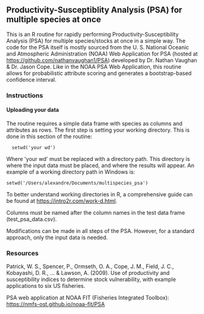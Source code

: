 ## Productivity-Susceptiblity Analysis (PSA) for multiple species at once

This is an R routine for rapidly performing Productivity-Susceptibility Analysis (PSA) for multiple species/stocks at once in a simple way. The code for the PSA itself is mostly sourced from the U. S. National Oceanic and Atmospheric Administration (NOAA) Web Application for PSA (hosted at https://github.com/nathanvaughan1/PSA) developed by Dr. Nathan Vaughan & Dr. Jason Cope. Like in the NOAA PSA Web Application, this routine allows for probabilistic attribute scoring and generates a bootstrap-based confidence interval. 
### Instructions
#### Uploading your data
The routine requires a simple data frame with species as columns and attributes as rows. The first step is setting your working directory. This is done in this section of the routine:

```
  setwd('your wd')
```
Where 'your wd' must be replaced with a directory path. This directory is where the input data must be placed, and where the results will appear. An example of a working directory path in Windows is:
```
setwd('/Users/alexandre/Documents/multispecies_psa')
```
To better understand working directories in R, a comprehensive guide can be found at https://intro2r.com/work-d.html.

Columns must be named after the column names in the test data frame (test_psa_data.csv). 


Modifications can be made in all steps of the PSA. However, for a standard approach, only the input data is needed.

### Resources
Patrick, W. S., Spencer, P., Ormseth, O. A., Cope, J. M., Field, J. C., Kobayashi, D. R., ... & Lawson, A. (2009). Use of productivity and susceptibility indices to determine stock vulnerability, with example applications to six US fisheries.

PSA web application at NOAA FIT (Fisheries Integrated Toolbox): https://nmfs-ost.github.io/noaa-fit/PSA


